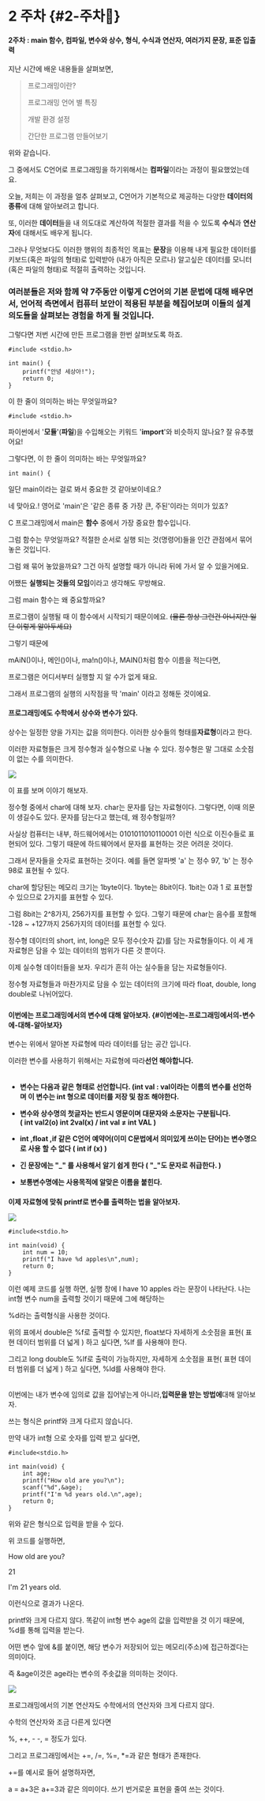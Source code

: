 # 2 주차 {#2-주차}

#### 2주차 : main 함수, 컴파일, 변수와 상수, 형식, 수식과 연산자, 여러가지 문장, 표준 입출력

지난 시간에 배운 내용들을 살펴보면,

> 프로그래밍이란?
>
> 프로그래밍 언어 별 특징
>
> 개발 환경 설정
>
> 간단한 프로그램 만들어보기

위와 같습니다.

그 중에서도 C언어로 프로그래밍을 하기위해서는 **컴파일**이라는 과정이 필요했었는데요.

오늘, 저희는 이 과정을 얼추 살펴보고, C언어가 기본적으로 제공하는 다양한 **데이터의 종류**에 대해 알아보려고 합니다.

또, 이러한 **데이터**들을 내 의도대로 계산하여 적절한 결과를 적을 수 있도록 **수식**과 **연산자**에 대해서도 배우게 됩니다.

그러나 무엇보다도 이러한 행위의 최종적인 목표는 **문장**을 이용해 내게 필요한 데이터를 키보드\(혹은 파일의 형태\)로 입력받아 \(내가 아직은 모르나\) 알고싶은 데이터를 모니터\(혹은 파일의 형태\)로 적절히 출력하는 것입니다.

### 여러분들은 저와 함께 약 7주동안 이렇게 C언어의 기본 문법에 대해 배우면서, 언어적 측면에서 컴퓨터 보안이 적용된 부분을 헤집어보며 이들의 설계 의도들을 살펴보는 경험을 하게 될 것입니다.

그렇다면 저번 시간에 만든 프로그램을 한번 살펴보도록 하죠.

```
#include <stdio.h>

int main() {
    printf("안녕 세상아!");
    return 0;
}
```

이 한 줄이 의미하는 바는 무엇일까요?

```
#include <stdio.h>
```

파이썬에서 '**모듈**'\(**파일**\)을 수입해오는 키워드 '**import**'와 비슷하지 않나요? 잘 유추했어요!

그렇다면, 이 한 줄이 의미하는 바는 무엇일까요?

```
int main() {
```

일단 main이라는 걸로 봐서 중요한 것 같아보이네요.?

네 맞아요.! 영어로 'main'은 '같은 종류 중 가장 큰, 주된'이라는 의미가 있죠?

C 프로그래밍에서 main은 **함수** 중에서 가장 중요한 함수입니다.

그럼 함수는 무엇일까요? 적절한 순서로 실행 되는 것\(명령어\)들을 인간 관점에서 묶어 놓은 것입니다.

그럼 왜 묶어 놓았을까요? 그건 아직 설명할 때가 아니라 뒤에 가서 알 수 있을거에요.



어쨌든 **실행되는 것들의 모임**이라고 생각해도 무방해요.



그럼 main 함수는 왜 중요할까요?

프로그램이 실행될 때 이 함수에서 시작되기 때문이에요. ~~\(물론 항상 그런건 아니지만 일단 이렇게 알아두세요\)~~

그렇기 때문에

mAiN\(\)이나, 메인\(\)이나, ma!n\(\)이나, MAIN\(\)처럼 함수 이름을 적는다면,

프로그램은 어디서부터 실행할 지 알 수가 없게 돼요.

그래서 프로그램의 실행의 시작점을 딱 'main' 이라고 정해둔 것이에요.





#### 프로그래밍에도 수학에서 상수와 변수가 있다.

상수는 일정한 양을 가지는 값을 의미한다. 이러한 상수들의 형태를**자료형**이라고 한다.

이러한 자료형들은 크게 정수형과 실수형으로 나눌 수 있다. 정수형은 말 그대로 소숫점이 없는 수를 의미한다.

![](https://newrim.gitbooks.io/c-study_icewall/content/assets/1_speciallive.jpg)

이 표를 보며 이야기 해보자.

정수형 중에서 char에 대해 보자. char는 문자를 담는 자료형이다. 그렇다면, 이때 의문이 생길수도 있다. 문자를 담는다고 했는데, 왜 정수형일까?

사실상 컴퓨터는 내부, 하드웨어에서는 0101011010110001 이런 식으로 이진수들로 표현되어 있다. 그렇기 때문에 하드웨어에서 문자를 표현하는 것은 어려운 것이다.

그래서 문자들을 숫자로 표현하는 것이다. 예를 들면 알파벳 'a' 는 정수 97, 'b' 는 정수 98로 표현될 수 있다.

char에 할당된는 메모리 크기는 1byte이다. 1byte는 8bit이다. 1bit는 0과 1 로 표현할 수 있으므로 2가지를 표현할 수 있다.

그럼 8bit는 2^8가지, 256가지를 표현할 수 있다. 그렇기 때문에 char는 음수를 포함해 -128 ~ +127까지 256가지의 데이터를 표현할 수 있다.

정수형 데이터의 short, int, long은 모두 정수\(숫자 값\)를 담는 자료형들이다. 이 세 개 자료형은 담을 수 있는 데이터의 범위가 다른 것 뿐이다.

이제 실수형 데이터들을 보자. 우리가 흔히 아는 실수들을 담는 자료형들이다.

정수형 자료형들과 마찬가지로 담을 수 있는 데이터의 크기에 따라 float, double, long double로 나뉘어있다.

### 

#### 이번에는 프로그래밍에서의 변수에 대해 알아보자. {#이번에는-프로그래밍에서의-변수에-대해-알아보자}

변수는 위에서 알아본 자료형에 따라 데이터를 담는 공간 입니다.

이러한 변수를 사용하기 위해서는 자료형에 따라**선언 해야합니다.**

###### 

* **변수는 다음과 같은 형태로 선언합니다. \(int val : val이라는 이름의 변수를 선언하며 이 변수는 int 형으로 데이터를 저장 및 참조 해야한다.**

* **변수와 상수명의 첫글자는 반드시 영문이며 대문자와 소문자는 구분됩니다.**  
  **\( int val2\(o\) int 2val\(x\) / int val ≠ int VAL \)**

* **int ,float ,if 같은 C언어 예약어\(이미 C문법에서 의미있게 쓰이는 단어\)는 변수명으로 사용 할 수 없다 \( int if \(x\) \)**

* **긴 문장에는 "\_" 를 사용해서 알기 쉽게 한다 \( "\_"도 문자로 취급한다. \)**

* **보통변수명에는 사용목적에 알맞은 이름을 붙힌다.**

#### 

**이제 자료형에 맞춰 printf로 변수를 출력하는 법을 알아보자.**

![](https://newrim.gitbooks.io/c-study_icewall/content/assets/자료형.JPG)

```
#include<stdio.h>

int main(void) {
    int num = 10;
    printf("I have %d apples\n",num);
    return 0;
}
```

이런 예제 코드를 실행 하면, 실행 창에 I have 10 apples 라는 문장이 나타난다. 나는 int형 변수 num을 출력할 것이기 때문에 그에 해당하는

%d라는 출력형식을 사용한 것이다.

위의 표에서 double은 %f로 출력할 수 있지만, float보다 자세하게 소숫점을 표현\( 표현 데이터 범위를 더 넓게 \) 하고 싶다면, %lf 를 사용해야 한다.

그리고 long double도 %lf로 출력이 가능하지만, 자세하게 소숫점을 표현\( 표현 데이터 범위를 더 넓게 \) 하고 싶다면, %ld를 사용해야 한다.

###### 

이번에는 내가 변수에 임의로 값을 집어넣는게 아니라,**입력문을 받는 방법에**대해 알아보자.

쓰는 형식은 printf와 크게 다르지 않습니다.

만약 내가 int형 으로 숫자를 입력 받고 싶다면,

```
#include<stdio.h>

int main(void) {
    int age;
    printf("How old are you?\n");
    scanf("%d",&age);
    printf("I'm %d years old.\n",age);
    return 0;
}
```

위와 같은 형식으로 입력을 받을 수 있다.

위 코드를 실행하면,

How old are you?

21

I'm 21 years old.

이런식으로 결과가 나온다.

printf와 크게 다르지 않다. 똑같이 int형 변수 age의 값을 입력받을 것 이기 때문에, %d를 통해 입력을 받는다.

어떤 변수 앞에 &를 붙이면, 해당 변수가 저장되어 있는 메모리\(주소\)에 접근하겠다는 의미이다.

즉 &age이것은 age라는 변수의 주솟값을 의미하는 것이다.

![](https://newrim.gitbooks.io/c-study_icewall/content/assets/연산자.png)

프로그래밍에서의 기본 연산자도 수학에서의 연산자와 크게 다르지 않다.

수학의 연산자와 조금 다른게 있다면

%, ++, - -, = 정도가 있다.

그리고 프로그래밍에서는 +=, /=, %=, \*=과 같은 형태가 존재한다.

+=를 예시로 들어 설명하자면,

a = a+3은 a+=3과 같은 의미이다. 쓰기 번거로운 표현을 줄여 쓰는 것이다.

